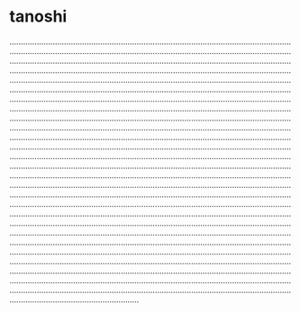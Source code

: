 # tanoshi
.............................................................................................................................................................................................................................................................................................................................................................................................................................................................................................................................................................................................................................................................................................................................................................................................................................................................................................................................................................................................................................................................................................................................................................................................................................................................................................................................................................................................................................................................................................................................................................................................................................................................................................................................................................................................................................................................................................................................................................................................................................................................................................................................................................................................................................................................................................................................................................................................................................................................................................................................................................................................................................................................................................................................................................................................................................................................................................................................................................................................................................................................................................................................................................................................................................................................................................................................................................................................................................................................................................................................................